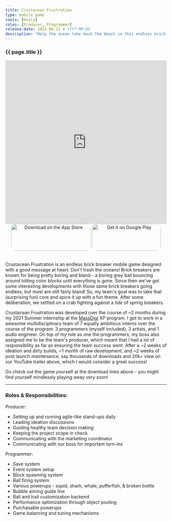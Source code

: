 ```yaml
---
title: Crustacean Frustration
type: mobile game
tools: [Unity]
roles: [Producer, Programmer]
release-date: 2021-08-11 # YYYY-MM-DD
description: "Help the ocean take back the beach in this endless brick breaker! Will your aim and this crab's bubbles be enough to push back the tide of rowdy spring breakers?"
---
```


### {{ page.title }}

<iframe width="100%" height="509" src="https://www.youtube.com/embed/LGWSEQF4kBg" title="YouTube video player" frameborder="0" allow="accelerometer; autoplay; clipboard-write; encrypted-media; gyroscope; picture-in-picture" allowfullscreen></iframe>   

<div style="text-align: center">
  <a style="display: inline-block; border-radius: 13px; width: 250px; height: 83px;" href='https://apps.apple.com/us/app/crustacean-frustration/id1573784282?itsct=apps_box_badge&amp;itscg=30200' >
    <img style="border-radius: 13px; width: 250px; height: 83px;" alt='Download on the App Store' src='https://tools.applemediaservices.com/api/badges/download-on-the-app-store/black/en-us?size=250x83&amp;releaseDate=1628640000&h=32c9165daeeca987a1cccfc0ccf82364'/>
  </a>

  <a style="display: inline-block; border-radius: 13px; width: 215px; height: 83px;" href='https://play.google.com/store/apps/details?id=com.MassDiGI.Blondie&pcampaignid=pcampaignidMKT-Other-global-all-co-prtnr-py-PartBadge-Mar2515-1' >
    <img style="border-radius: 13px; width: 215px; height: 83px;" alt='Get it on Google Play' src='https://play.google.com/intl/en_us/badges/static/images/badges/en_badge_web_generic.png'/>
  </a>
</div>  
<br>

Crustacean Frustration is an endless brick breaker mobile game designed with a good message at heart: Don't trash the oceans! Brick breakers are known for being pretty boring and bland - a boring grey ball bouncing around hitting color blocks until everything is gone. Since then we've got some interesting developments with those same brick breakers going endless, but most are still fairly bland! So, my team's goal was to take that (surprising fun) core and spice it up with a fun theme. After some deliberation, we settled on a crab fighting against a *tide* of spring breakers.  

Crustacean Frustration was developed over the course of ~2 months during my 2021 Summer internship at the [MassDigi](https://www.massdigi.org/) XP program. I got to work in a awesome multidisciplinary team of 7 equally ambitious interns over the course of the program: 3 programmers (myself included), 3 artists, and 1 audio engineer. On top of my role as one the programmers, my boss also assigned me to be the team's producer, which meant that I had a lot of responsibility as far as ensuring the team success went. After a ~2 weeks of ideation and dirty builds, ~1 month of raw development, and ~2 weeks of post launch maintenance, say thousands of downloads and 20k+ view on our YouTube trailer above, which I would consider a great success!  

Go check out the game yourself at the download links above - you might find yourself mindlessly playing away very soon!

---

### Roles & Responsibilities:
Producer:
* Setting up and running agile-like stand-ups daily
* Leading ideation discussions
* Guiding healthy team decision making
* Keeping the project scope in check
* Communicating with the marketing coordinator  
* Communicating with our boss for important turn-ins

Programmer:
* Save system
* Event system setup
* Block spawning system
* Ball firing system
* Various powerups - squid, shark, whale, pufferfish, & broken bottle
* Bubble aiming guide line
* Ball and trail customization backend
* Performance optimization through object pooling
* Purchasable powerups
* Game balancing and tuning mechanisms
